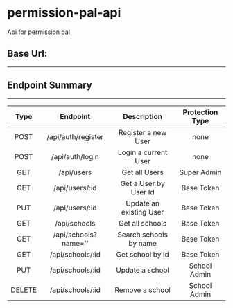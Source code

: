 # permission-pal-api

Api for permission pal

## Base Url:

---

## Endpoint Summary

---

|  Type  |       Endpoint       |       Description       | Protection Type |
| :----: | :------------------: | :---------------------: | :-------------: |
|  POST  |  /api/auth/register  |   Register a new User   |      none       |
|  POST  |   /api/auth/login    |  Login a current User   |      none       |
|  GET   |      /api/users      |      Get all Users      |   Super Admin   |
|  GET   |    /api/users/:id    |  Get a User by User Id  |   Base Token    |
|  PUT   |    /api/users/:id    | Update an existing User |   Base Token    |
|  GET   |     /api/schools     |     Get all schools     |   Base Token    |
|  GET   | /api/schools?name='' | Search schools by name  |   Base Token    |
|  GET   |   /api/schools/:id   |    Get school by id     |   Base Token    |
|  PUT   |   /api/schools/:id   |     Update a school     |  School Admin   |
| DELETE |   /api/schools/:id   |     Remove a school     |  School Admin   |
